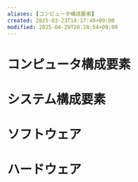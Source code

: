 ```yaml
---
aliases: [コンピュータ構成要素]
created: 2025-03-23T14:17:49+09:00
modified: 2025-04-29T20:28:54+09:00
---
```


# コンピュータ構成要素

# システム構成要素

# ソフトウェア
# ハードウェア

